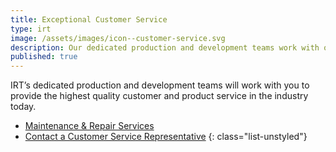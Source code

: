 ```yaml
---
title: Exceptional Customer Service
type: irt
image: /assets/images/icon--customer-service.svg
description: Our dedicated production and development teams work with our customers to provide the highest quality customer and product service in the industry today.
published: true
---
```


IRT’s dedicated production and development teams will work with you to provide the highest quality customer and product service in the industry today. 

<!-- Service provided by our team of experts can include maintenance from normal wear and tear, to repairs needed for severe damage from a rough fishing trip. We are able to make adjustments to the drag, gear operation, reel balance, and more. -->

* [Maintenance & Repair Services](/info/support/maintenance-and-repair/)
* [Contact a Customer Service Representative](/info/contact)
{: class="list-unstyled"}

